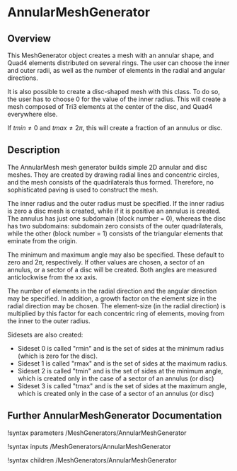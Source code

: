 # AnnularMeshGenerator

## Overview

This MeshGenerator object creates a mesh with an annular shape, and Quad4 elements distributed on several rings. The user can choose the inner and outer radii, as well as the number of elements in the radial and angular directions.

It is also possible to create a disc-shaped mesh with this class. To do so, the user has to choose 0 for the value of the inner radius. This will create a mesh composed of Tri3 elements at the center of the disc, and Quad4 everywhere else.

If $tmin \neq 0$ and $tmax \neq 2\pi$, this will create a fraction of an annulus or disc.

## Description

The AnnularMesh mesh generator builds simple 2D annular and disc meshes. They are created by drawing radial lines and concentric circles, and the mesh consists of the quadrilaterals thus formed. Therefore, no sophisticated paving is used to construct the mesh.

The inner radius and the outer radius must be specified. If the inner radius is zero a disc mesh is created, while if it is positive an annulus is created. The annulus has just one subdomain (block number = 0), whereas the disc has two subdomains: subdomain zero consists of the outer quadrilaterals, while the other (block number = 1) consists of the triangular elements that eminate from the origin.

The minimum and maximum angle may also be specified. These default to zero and $2\pi$, respectively. If other values are chosen, a sector of an annulus, or a sector of a disc will be created. Both angles are measured anticlockwise from the xx axis.

The number of elements in the radial direction and the angular direction may be specified. In addition, a growth factor on the element size in the radial direction may be chosen. The element-size (in the radial direction) is multiplied by this factor for each concentric ring of elements, moving from the inner to the outer radius.

Sidesets are also created:

- Sideset 0 is called "rmin" and is the set of sides at the minimum radius (which is zero for the disc). 
- Sideset 1 is called "rmax" and is the set of sides at the maximum radius. 
- Sideset 2 is called "tmin" and is the set of sides at the minimum angle, which is created only in the case of a sector of an annulus (or disc) 
- Sideset 3 is called "tmax" and is the set of sides at the maximum angle, which is created only in the case of a sector of an annulus (or disc)

## Further AnnularMeshGenerator Documentation

!syntax parameters /MeshGenerators/AnnularMeshGenerator

!syntax inputs /MeshGenerators/AnnularMeshGenerator

!syntax children /MeshGenerators/AnnularMeshGenerator